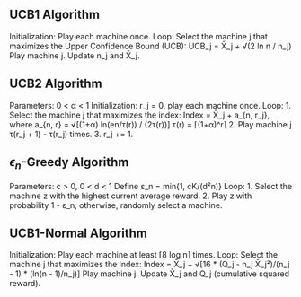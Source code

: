 ## UCB1 Algorithm

Initialization: Play each machine once.
Loop:
    Select the machine j that maximizes the Upper Confidence Bound (UCB):
        UCB_j = X̄_j + √(2 ln n / n_j)
    Play machine j.
    Update n_j and X̄_j.

## UCB2 Algorithm

Parameters: 0 < α < 1
Initialization: r_j = 0, play each machine once.
Loop:
    1. Select the machine j that maximizes the index:
        Index = X̄_j + a_{n, r_j}, where a_{n, r} = √[(1+α) ln(en/τ(r)) / (2τ(r))]
        τ(r) = ⌈(1+α)^r⌉
    2. Play machine j τ(r_j + 1) - τ(r_j) times.
    3. r_j += 1.

## $\epsilon_n$-Greedy Algorithm

Parameters: c > 0, 0 < d < 1
Define ε_n = min{1, cK/(d²n)}
Loop:
    1. Select the machine z with the highest current average reward.
    2. Play z with probability 1 - ε_n; otherwise, randomly select a machine.

## UCB1-Normal Algorithm

Initialization: Play each machine at least ⌈8 log n⌉ times.
Loop:
    Select the machine j that maximizes the index:
        Index = X̄_j + √[16 * (Q_j - n_j X̄_j²)/(n_j - 1) * (ln(n - 1)/n_j)]
    Play machine j.
    Update X̄_j and Q_j (cumulative squared reward).
